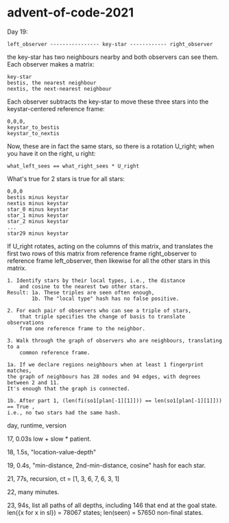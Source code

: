 # advent-of-code-2021

Day 19:

    left_observer ---------------- key-star ------------ right_observer 

the key-star has two neighbours nearby and both observers can see them. Each observer makes a matrix:

    key-star
    bestis, the nearest neighbour
    nextis, the next-nearest neighbour

Each observer subtracts the key-star to move these three stars into the keystar-centered reference frame:

    0,0,0,
    keystar_to_bestis
    keystar_to_nextis

Now, these are in fact the same stars, so there is a rotation U_right; when you have it on the right, u right:

    what_left_sees == what_right_sees * U_right

What's true for 2 stars is true for all stars:

    0,0,0
    bestis minus keystar
    nextis minus keystar
    star_0 minus keystar
    star_1 minus keystar
    star_2 minus keystar
    ...
    star29 minus keystar

If U_right rotates, acting on the columns of this matrix, and translates the first two rows of this matrix 
from reference frame right_observer to reference frame left_observer, then likewise for all the other stars
in this matrix.


    1. Identify stars by their local types, i.e., the distance
        and cosine to the nearest two other stars.
    Result: 1a. These triples are seen often enough,
            1b. The "local type" hash has no false positive.
    
    2. For each pair of observers who can see a triple of stars,
        that triple specifies the change of basis to translate observations 
        from one reference frame to the neighbor.
        
    3. Walk through the graph of observers who are neighbours, translating to a 
        common reference frame.

    1a. If we declare regions neighbours when at least 1 fingerprint matches, 
    the graph of neighbours has 28 nodes and 94 edges, with degrees between 2 and 11. 
    It's enough that the graph is connected.
        
    1b. After part 1, (len(fi(so1[plan[-1][1]])) == len(so1[plan[-1][1]])) == True ,
    i.e., no two stars had the same hash.





day, runtime, version

17,     0.03s  low + slow * patient.

18,     1.5s,  "location-value-depth"

19,     0.4s,  "min-distance, 2nd-min-distance, cosine" hash for each star.

21,     77s,   recursion, ct = [1, 3, 6, 7, 6, 3, 1]

22,     many minutes.

23,     94s,    list all paths of all depths, including 146 that end at the goal state. len({x for x in sl}) = 78067 states; len(seen) = 57650 non-final states.
